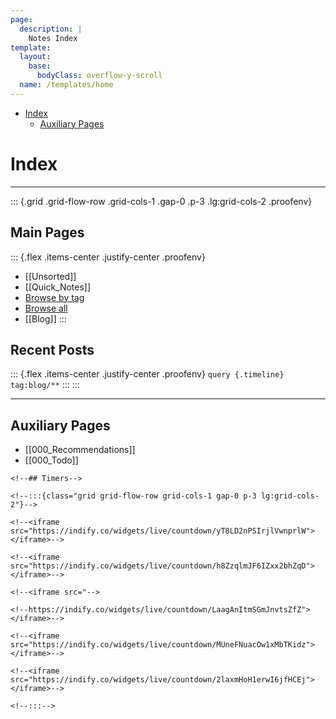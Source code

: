 ```yaml
---
page:
  description: |
    Notes Index
template:
  layout:
    base:
      bodyClass: overflow-y-scroll
  name: /templates/home
---
```


-   [Index](#index)
    -   [Auxiliary Pages](#auxiliary-pages)














# Index

------------------------------------------------------------------------

::: {.grid .grid-flow-row .grid-cols-1 .gap-0 .p-3 .lg:grid-cols-2 .proofenv}
## Main Pages

::: {.flex .items-center .justify-center .proofenv}
-   \[\[Unsorted\]\]
-   \[\[Quick_Notes\]\]
-   [Browse by tag](-/tags)
-   [Browse all](-/all)
-   \[\[Blog\]\]
:::

## Recent Posts

::: {.flex .items-center .justify-center .proofenv}
`query {.timeline} tag:blog/**`
:::
:::

------------------------------------------------------------------------

## Auxiliary Pages

-   \[\[000_Recommendations\]\]
-   \[\[000_Todo\]\]

```{=html}
<!--## Timers-->
```
```{=html}
<!--:::{class="grid grid-flow-row grid-cols-1 gap-0 p-3 lg:grid-cols-2"}-->
```
```{=html}
<!--<iframe src="https://indify.co/widgets/live/countdown/yT8LD2nPSIrjlVwnprlW"></iframe>-->
```
```{=html}
<!--<iframe src="https://indify.co/widgets/live/countdown/h8ZzqlmJF6IZxx2bhZqD"></iframe>-->
```
```{=html}
<!--<iframe src="-->
```
```{=html}
<!--https://indify.co/widgets/live/countdown/LaagAnItmSGmJnvtsZfZ"></iframe>-->
```
```{=html}
<!--<iframe src="https://indify.co/widgets/live/countdown/MUneFNuacOw1xMbTKidz"></iframe>-->
```
```{=html}
<!--<iframe src="https://indify.co/widgets/live/countdown/2laxmHoH1erwI6jfHCEj"></iframe>-->
```
```{=html}
<!--:::-->
```
